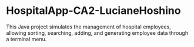 # HospitalApp-CA2-LucianeHoshino

This Java project simulates the management of hospital employees, allowing sorting, searching, adding, and generating employee data through a terminal menu.
